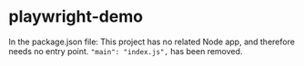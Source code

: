# playwright-demo

In the package.json file: This project has no related Node app, and therefore needs no entry point. `"main": "index.js",` has been removed.
